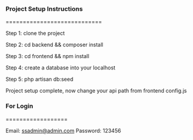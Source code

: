### Project Setup Instructions
============================

Step 1: clone the project

Step 2: cd backend && composer install

Step 3: cd frontend && npm install

Step 4: create a database into your localhost

Step 5:  php artisan db:seed

Project setup complete, now change your api path from frontend config.js

### For Login 
==================

Email: ssadmin@admin.com
Password: 123456 

